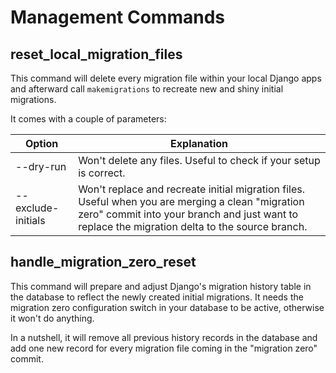 # Management Commands

## reset_local_migration_files

This command will delete every migration file within your local Django apps and afterward call `makemigrations` to
recreate new and shiny initial migrations.

It comes with a couple of parameters:

| Option             | Explanation                                                                                                                                                                                         |
|--------------------|-----------------------------------------------------------------------------------------------------------------------------------------------------------------------------------------------------|
| --dry-run          | Won't delete any files. Useful to check if your setup is correct.                                                                                                                                   |
| --exclude-initials | Won't replace and recreate initial migration files. Useful when you are merging a clean "migration zero" commit into your branch and just want to replace the migration delta to the source branch. |

## handle_migration_zero_reset

This command will prepare and adjust Django's migration history table in the database to reflect the newly created
initial migrations. It needs the migration zero configuration switch in your database to be active, otherwise it won't
do anything.

In a nutshell, it will remove all previous history records in the database and add one new record for every migration
file coming in the "migration zero" commit.
